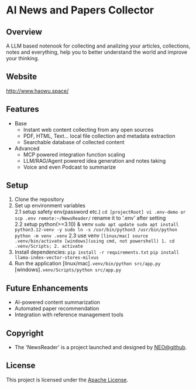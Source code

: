 # AI News and Papers Collector

## Overview
A LLM based notenook for collecting and analizing your articles, collections, notes and everything, help you to better understand the world and improve your thinking.

## Website
http://www.haowu.space/

## Features
- Base
    - Instant web content collecting from any open sources
    - PDF, HTML, Text... local file collection and metadata extraction
    - Searchable database of collected content
- Advanced
    - MCP powered integration function scaling
    - LLM/RAG/Agent powered idea generation and notes taking
    - Voice and even Podcast to summarize

## Setup
1. Clone the repository
2. Set up environment variables  
    2.1 setup safety env(password etc.)
        ```
        cd [projectRoot]
        vi .env-demo or scp .env remote:~/NewsReader/
        ```
    rename it to '.env' after setting  
    2.2 setup python(>=3.10) & venv
        ```
        sudo apt update
        sudo apt install python3.12-venv -y
        sudo ln -s /usr/bin/python3 /usr/bin/python
        python -m venv .venv
        ```
    2.3 use venv
        ```
        [linux/mac] source .venv/bin/activate
        [windows](using cmd, not powershell) 1. cd .venv/Scripts; 2. activate
        ```
3. Install dependencies: 
    `pip install -r requirements.txt`
    `pip install llama-index-vector-stores-milvus`
4. Run the application
    [linux/mac]`.venv/bin/python src/app.py`
    [windows]`.venv/Scripts/python src/app.py`

## Future Enhancements
- AI-powered content summarization
- Automated paper recommendation
- Integration with reference management tools

## Copyright
- The 'NewsReader' is a project launched and designed by [NEO@github](https://github.com/g29times).

## License
This project is licensed under the [Apache License](LICENSE).